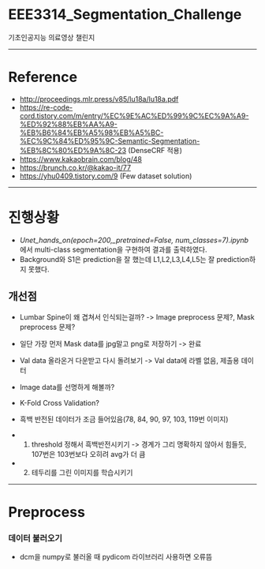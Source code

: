 # EEE3314_Segmentation_Challenge
기초인공지능 의료영상 챌린지

---
# Reference
- http://proceedings.mlr.press/v85/lu18a/lu18a.pdf
- https://re-code-cord.tistory.com/m/entry/%EC%9E%AC%ED%99%9C%EC%9A%A9-%ED%92%88%EB%AA%A9-%EB%B6%84%EB%A5%98%EB%A5%BC-%EC%9C%84%ED%95%9C-Semantic-Segmentation-%EB%8C%80%ED%9A%8C-23 (DenseCRF 적용)
- https://www.kakaobrain.com/blog/48
- https://brunch.co.kr/@kakao-it/77
- https://yhu0409.tistory.com/9 (Few dataset solution)

---

# 진행상황
- *Unet_hands_on(epoch=200,_pretrained=False, num_classes=7).ipynb* 에서 multi-class segmentation을 구현하여 결과를 출력하였다.
- Background와 S1은 prediction을 잘 했는데 L1,L2,L3,L4,L5는 잘 prediction하지 못했다.
## 개선점
- Lumbar Spine이 왜 겹쳐서 인식되는걸까? -> Image preprocess 문제?, Mask preprocess 문제?
- 일단 가장 먼저 Mask data를 jpg말고 png로 저장하기 -> 완료
- Val data 올라온거 다운받고 다시 돌려보기 -> Val data에 라벨 없음, 제출용 데이터
- Image data를 선명하게 해볼까?
- K-Fold Cross Validation?

- 흑백 반전된 데이터가 조금 들어있음(78, 84, 90, 97, 103, 119번 이미지)
- 1. threshold 정해서 흑백반전시키기 -> 경계가 그리 명확하지 않아서 힘들듯, 107번은 103번보다 오히려 avg가 더 큼
- 2. 테두리를 그린 이미지를 학습시키기

---

# Preprocess
### 데이터 불러오기
- dcm을 numpy로 불러올 때 pydicom 라이브러리 사용하면 오류뜸
